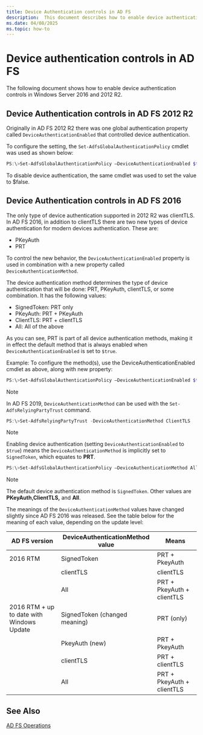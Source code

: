 ```yaml
---
title: Device Authentication controls in AD FS
description:  This document describes how to enable device authentication in AD FS for Windows Server 2016 and 2012 R2
ms.date: 04/08/2025
ms.topic: how-to
---
```


# Device authentication controls in AD FS
The following document shows how to enable device authentication controls in Windows Server 2016 and 2012 R2.

## Device Authentication controls in AD FS 2012 R2
Originally in AD FS 2012 R2 there was one global authentication property called `DeviceAuthenticationEnabled` that controlled device authentication.

To configure the setting, the `Set-AdfsGlobalAuthenticationPolicy` cmdlet was used as shown below:


``` powershell
PS:\>Set-AdfsGlobalAuthenticationPolicy –DeviceAuthenticationEnabled $true
```



To disable device authentication, the same cmdlet was used to set the value to $false.

## Device Authentication controls in AD FS 2016
The only type of device authentication supported in 2012 R2 was clientTLS.  In AD FS 2016, in addition to clientTLS there are two new types of device authentication for modern devices authentication.  These are:
- PKeyAuth
- PRT

To control the new behavior, the `DeviceAuthenticationEnabled` property is used in combination with a new property called `DeviceAuthenticationMethod`.

The device authentication method determines the type of device authentication that will be done: PRT, PKeyAuth, clientTLS, or some combination.
It has the following values:
 - SignedToken: PRT only
 - PKeyAuth: PRT + PKeyAuth
 - ClientTLS: PRT + clientTLS
 - All: All of the above

As you can see, PRT is part of all device authentication methods, making it in effect the default method that is always enabled when `DeviceAuthenticationEnabled` is set to `$true`.

Example:
To configure the method(s), use the DeviceAuthenticationEnabled cmdlet as above, along with new property:

``` powershell
PS:\>Set-AdfsGlobalAuthenticationPolicy –DeviceAuthenticationEnabled $true
```

>[!NOTE]
> In AD FS 2019, `DeviceAuthenticationMethod` can be used with the `Set-AdfsRelyingPartyTrust` command.

``` powershell
PS:\>Set-AdfsRelyingPartyTrust -DeviceAuthenticationMethod ClientTLS
```

>[!NOTE]
> Enabling device authentication (setting `DeviceAuthenticationEnabled` to `$true`) means the `DeviceAuthenticationMethod` is implicitly set to `SignedToken`, which equates to **PRT**.


``` powershell
PS:\>Set-AdfsGlobalAuthenticationPolicy –DeviceAuthenticationMethod All
```
> [!NOTE]
> The default device authentication method is `SignedToken`.  Other values are **PKeyAuth,**<strong>ClientTLS,</strong> and **All**.

The meanings of the `DeviceAuthenticationMethod` values have changed slightly since AD FS 2016 was released.  See the table below for the meaning of each value, depending on the update level:


|AD FS version|DeviceAuthenticationMethod value|Means|
| ----- | ----- | ----- |
|2016 RTM|SignedToken|PRT + PkeyAuth|
||clientTLS|clientTLS|
||All|PRT + PkeyAuth + clientTLS|
|2016 RTM + up to date with Windows Update|SignedToken (changed meaning)|PRT (only)|
||PkeyAuth (new)|PRT + PkeyAuth|
||clientTLS|PRT + clientTLS|
||All|PRT + PkeyAuth + clientTLS|

## See Also
[AD FS Operations](../ad-fs-operations.md)
